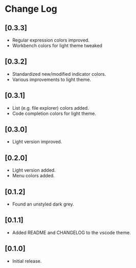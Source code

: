 # Change Log

## [0.3.3]

- Regular expression colors improved.
- Workbench colors for light theme tweaked

## [0.3.2]

- Standardized new/modified indicator colors.
- Various improvements to light theme.

## [0.3.1]

- List (e.g. file explorer) colors added.
- Code completion colors for light theme.

## [0.3.0]

- Light version improved.

## [0.2.0]

- Light version added.
- Menu colors added.

## [0.1.2]

- Found an unstyled dark grey.

## [0.1.1]

- Added README and CHANGELOG to the vscode theme.

## [0.1.0]

- Initial release.
